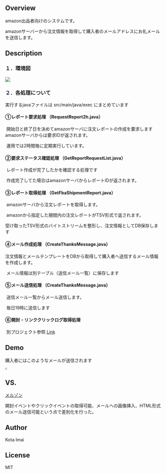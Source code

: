 ## Overview

amazon出品者向けのシステムです。

amazonサーバーから注文情報を取得して購入者のメールアドレスにお礼メールを送信します。



## Description

### １．環境図

![](https://maidomail9publicbucket.s3-ap-northeast-1.amazonaws.com/shin.bmp)

### ２．各処理について

実行するjavaファイルは src/main/java/exec にまとめています



#### 	①レポート要求処理 （RequestReport2h.java）  

​        開始日と終了日を決めてamazonサーバに注文レポートの作成を要求します  amazonサーバからは要求IDが返されます。  

​        運用では2時間毎に定期実行しています。

#### 	②要求ステータス確認処理 （GetReportRequestList.java）  

​        レポート作成が完了したかを確認する処理です  

​        作成完了してた場合はamazonサーバからレポートIDが返されます。

#### 	③レポート取得処理 （GetFbaShipmentReport.java）  

​        amazonサーバから注文レポートを取得します。  

​        amazonから指定した期間内の注文レポートがTSV形式で返されます。 

​        受け取ったTSV形式のバイトストリームを整形し、注文情報としてDB保存します

#### 	④メール作成処理 （CreateThanksMessage.java）

​        注文情報とメールテンプレートをDBから取得して購入者へ送信するメール情報を作成します。  

​        メール情報は別テーブル（送信メール一覧）に保存します

#### 	⑤メール送信処理 （CreateThanksMessage.java） 

​        送信メール一覧からメール送信します。  

​        毎日19時に送信します

#### 	⑥開封・リンククリックログ取得処理 

​        別プロジェクト参照 [Link](https://github.com/kota-imai/amznmail_statistics_import)



## Demo

購入者にはこのようなメールが送信されます

<img src="https://maidomail9publicbucket.s3-ap-northeast-1.amazonaws.com/maidomail_demo.png" style="zoom:40%;" />



## VS.

[メルゾン](https://mailzon.net/ja/)

開封イベントやクリックイベントの取得可能、メールへの画像挿入、HTML形式のメール送信可能という点で差別化を行った。



## Author

Kota Imai



## License

MIT